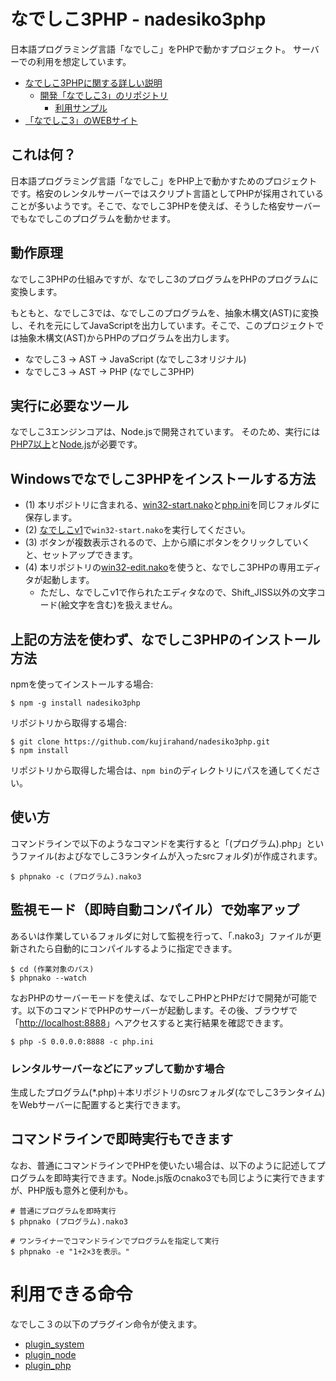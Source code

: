# なでしこ3PHP - nadesiko3php

日本語プログラミング言語「なでしこ」をPHPで動かすプロジェクト。
サーバーでの利用を想定しています。

- [なでしこ3PHPに関する詳しい説明](https://nadesi.com/doc3/index.php?nadesiko3php) 
  - [開発「なでしこ3」のリポジトリ](https://github.com/kujirahand/nadesiko3)
    - [利用サンプル](https://github.com/kujirahand/phpnako-exampe-bbs/)
- [「なでしこ3」のWEBサイト](https://nadesi.com/)


## これは何？

日本語プログラミング言語「なでしこ」をPHP上で動かすためのプロジェクトです。格安のレンタルサーバーではスクリプト言語としてPHPが採用されていることが多いようです。そこで、なでしこ3PHPを使えば、そうした格安サーバーでもなでしこのプログラムを動かせます。

## 動作原理

なでしこ3PHPの仕組みですが、なでしこ3のプログラムをPHPのプログラムに変換します。

もともと、なでしこ3では、なでしこのプログラムを、抽象木構文(AST)に変換し、それを元にしてJavaScriptを出力しています。そこで、このプロジェクトでは抽象木構文(AST)からPHPのプログラムを出力します。

 - なでしこ3 → AST → JavaScript (なでしこ3オリジナル)
 - なでしこ3 → AST → PHP (なでしこ3PHP)

## 実行に必要なツール

なでしこ3エンジンコアは、Node.jsで開発されています。
そのため、実行には[PHP7以上](https://www.php.net/)と[Node.js](https://nodejs.org)が必要です。

## Windowsでなでしこ3PHPをインストールする方法

- (1) 本リポジトリに含まれる、[win32-start.nako](/win32-start.nako)と[php.ini](/php.ini)を同じフォルダに保存します。
- (2) [なでしこv1](https://nadesi.com/top/go.php?6)で`win32-start.nako`を実行してください。
- (3) ボタンが複数表示されるので、上から順にボタンをクリックしていくと、セットアップできます。
- (4) 本リポジトリの[win32-edit.nako](/win32-edit.nako)を使うと、なでしこ3PHPの専用エディタが起動します。
  - ただし、なでしこv1で作られたエディタなので、Shift_JISS以外の文字コード(絵文字を含む)を扱えません。

## 上記の方法を使わず、なでしこ3PHPのインストール方法

npmを使ってインストールする場合:

```
$ npm -g install nadesiko3php
```

リポジトリから取得する場合:

```
$ git clone https://github.com/kujirahand/nadesiko3php.git
$ npm install
```

リポジトリから取得した場合は、`npm bin`のディレクトリにパスを通してください。


## 使い方

コマンドラインで以下のようなコマンドを実行すると「(プログラム).php」というファイル(およびなでしこ3ランタイムが入ったsrcフォルダ)が作成されます。

```
$ phpnako -c (プログラム).nako3
```

## 監視モード（即時自動コンパイル）で効率アップ

あるいは作業しているフォルダに対して監視を行って、「.nako3」ファイルが更新されたら自動的にコンパイルするように指定できます。

```
$ cd (作業対象のパス)
$ phpnako --watch
```

なおPHPのサーバーモードを使えば、なでしこPHPとPHPだけで開発が可能です。以下のコマンドでPHPのサーバーが起動します。その後、ブラウザで「[http://localhost:8888](http://localhost:8888)」へアクセスすると実行結果を確認できます。

```
$ php -S 0.0.0.0:8888 -c php.ini
```

### レンタルサーバーなどにアップして動かす場合

生成したプログラム(*.php)＋本リポジトリのsrcフォルダ(なでしこ3ランタイム)をWebサーバーに配置すると実行できます。


## コマンドラインで即時実行もできます

なお、普通にコマンドラインでPHPを使いたい場合は、以下のように記述してプログラムを即時実行できます。Node.js版のcnako3でも同じように実行できますが、PHP版も意外と便利かも。

```
# 普通にプログラムを即時実行
$ phpnako (プログラム).nako3

# ワンライナーでコマンドラインでプログラムを指定して実行
$ phpnako -e "1+2×3を表示。"
```

# 利用できる命令

なでしこ３の以下のプラグイン命令が使えます。

 - [plugin_system](https://nadesi.com/v3/doc/index.php?plugin_system&show)
 - [plugin_node](https://nadesi.com/v3/doc/index.php?plugin_node&show)
 - [plugin_php](https://github.com/kujirahand/nadesiko3php/blob/main/src/plugin_php.php)





